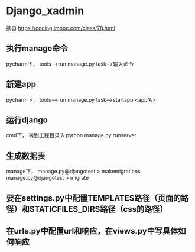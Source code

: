 # Django_xadmin
摘自 https://coding.imooc.com/class/78.html




## 执行manage命令
pycharm下，
tools-->run manage.py task-->输入命令

## 新建app
pycharm下，
tools-->run manage.py task-->startapp <app名>



## 运行django
cmd下，
转到工程目录
λ python manage.py runserver




## 生成数据表
manage下，
manage.py@djangotest > makemigrations
manage.py@djangotest > migrate




## 要在settings.py中配置TEMPLATES路径（页面的路径）和STATICFILES_DIRS路径（css的路径）




## 在urls.py中配置url和响应，在views.py中写具体如何响应












